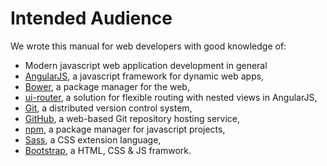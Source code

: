 # Intended Audience

We wrote this manual for web developers with good knowledge of:

* Modern javascript web application development in general
* [AngularJS](https://angularjs.org), a javascript framework for dynamic web apps,
* [Bower](http://bower.io), a package manager for the web,
* [ui-router](https://github.com/angular-ui/ui-router), a solution for flexible routing with nested views in AngularJS,
* [Git](https://git-scm.com), a distributed version control system,
* [GitHub](https://github.com), a web-based Git repository hosting service,
* [npm](https://www.npmjs.com/), a package manager for javascript projects,
* [Sass](http://sass-lang.com), a CSS extension language,
* [Bootstrap](http://getbootstrap.com), a HTML, CSS & JS framwork.